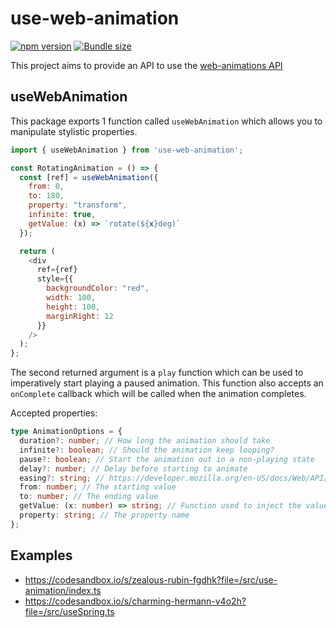 # use-web-animation

[![npm version](https://badgen.net/npm/v/use-web-animation)](https://www.npmjs.com/package/use-web-animation)
[![Bundle size](https://badgen.net/bundlephobia/minzip/use-web-animation)](https://badgen.net/bundlephobia/minzip/use-web-animation)

This project aims to provide an API to use the [web-animations API](https://developer.mozilla.org/en-US/docs/Web/API/Web_Animations_API)

## useWebAnimation

This package exports 1 function called `useWebAnimation` which allows you to manipulate stylistic properties.

```js
import { useWebAnimation } from 'use-web-animation';

const RotatingAnimation = () => {
  const [ref] = useWebAnimation({
    from: 0,
    to: 180,
    property: "transform",
    infinite: true,
    getValue: (x) => `rotate(${x}deg)`
  });

  return (
    <div
      ref={ref}
      style={{
        backgroundColor: "red",
        width: 100,
        height: 100,
        marginRight: 12
      }}
    />
  );
};
```

The second returned argument is a `play` function which can be used to imperatively
start playing a paused animation. This function also accepts an `onComplete` callback
which will be called when the animation completes.

Accepted properties:

```ts
type AnimationOptions = {
  duration?: number; // How long the animation should take
  infinite?: boolean; // Should the animation keep looping?
  pause?: boolean; // Start the animation out in a non-playing state
  delay?: number; // Delay before starting to animate
  easing?: string; // https://developer.mozilla.org/en-US/docs/Web/API/EffectTiming/easing
  from: number; // The starting value
  to: number; // The ending value
  getValue: (x: number) => string; // Function used to inject the value for "from" and "to"
  property: string; // The property name
};
```

## Examples

- https://codesandbox.io/s/zealous-rubin-fgdhk?file=/src/use-animation/index.ts
- https://codesandbox.io/s/charming-hermann-v4o2h?file=/src/useSpring.ts
